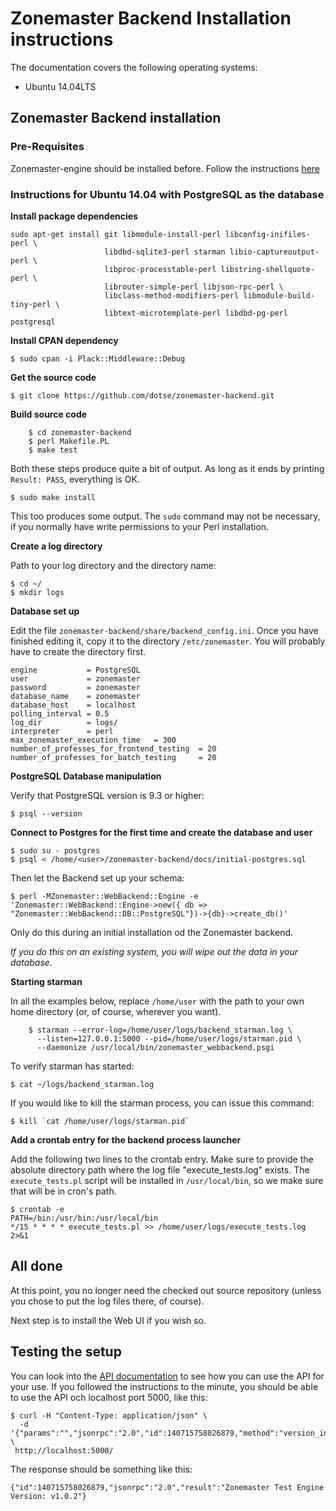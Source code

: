 # Zonemaster Backend Installation instructions

The documentation covers the following operating systems:

 * Ubuntu 14.04LTS

## Zonemaster Backend installation

### Pre-Requisites

Zonemaster-engine should be installed before. Follow the instructions
[here](https://github.com/dotse/zonemaster/blob/master/docs/documentation/installation.md)

### Instructions for Ubuntu 14.04 with PostgreSQL as the database 

**Install package dependencies**

```
sudo apt-get install git libmodule-install-perl libconfig-inifiles-perl \
                     libdbd-sqlite3-perl starman libio-captureoutput-perl \
                     libproc-processtable-perl libstring-shellquote-perl \
                     librouter-simple-perl libjson-rpc-perl \
                     libclass-method-modifiers-perl libmodule-build-tiny-perl \
                     libtext-microtemplate-perl libdbd-pg-perl postgresql
```

**Install CPAN dependency**

    $ sudo cpan -i Plack::Middleware::Debug


**Get the source code**

    $ git clone https://github.com/dotse/zonemaster-backend.git


**Build source code**
```
    $ cd zonemaster-backend
    $ perl Makefile.PL
    $ make test
```

Both these steps produce quite a bit of output. As long as it ends by
printing `Result: PASS`, everything is OK.

    $ sudo make install

This too produces some output. The `sudo` command may not be necessary,
if you normally have write permissions to your Perl installation.

**Create a log directory**

Path to your log directory and the directory name:

    $ cd ~/
    $ mkdir logs

**Database set up**

Edit the file `zonemaster-backend/share/backend_config.ini`. Once you have
finished editing it, copy it to the directory `/etc/zonemaster`. You will
probably have to create the directory first.

```
engine           = PostgreSQL
user             = zonemaster
password         = zonemaster
database_name    = zonemaster
database_host    = localhost
polling_interval = 0.5
log_dir          = logs/
interpreter      = perl
max_zonemaster_execution_time   = 300
number_of_professes_for_frontend_testing  = 20
number_of_professes_for_batch_testing     = 20
```

**PostgreSQL Database manipulation**

Verify that PostgreSQL version is 9.3 or higher:

    $ psql --version

**Connect to Postgres for the first time and create the database and user**

    $ sudo su - postgres
    $ psql < /home/<user>/zonemaster-backend/docs/initial-postgres.sql

Then let the Backend set up your schema:

    $ perl -MZonemaster::WebBackend::Engine -e 'Zonemaster::WebBackend::Engine->new({ db => "Zonemaster::WebBackend::DB::PostgreSQL"})->{db}->create_db()'

Only do this during an initial installation od the Zonemaster backend.

_If you do this on an existing system, you will wipe out the data in your
database_.


**Starting starman**

In all the examples below, replace `/home/user` with the path to your own home
directory (or, of course, wherever you want).

```
    $ starman --error-log=/home/user/logs/backend_starman.log \
      --listen=127.0.0.1:5000 --pid=/home/user/logs/starman.pid \
      --daemonize /usr/local/bin/zonemaster_webbackend.psgi
```

To verify starman has started:

    $ cat ~/logs/backend_starman.log

If you would like to kill the starman process, you can issue this command:

    $ kill `cat /home/user/logs/starman.pid`

**Add a crontab entry for the backend process launcher**

Add the following two lines to the crontab entry. Make sure to provide the
absolute directory path where the log file "execute_tests.log" exists. The
`execute_tests.pl` script will be installed in `/usr/local/bin`, so we make
sure that will be in cron's path.

```
$ crontab -e
PATH=/bin:/usr/bin:/usr/local/bin
*/15 * * * * execute_tests.pl >> /home/user/logs/execute_tests.log 2>&1
```

## All done

At this point, you no longer need the checked out source repository (unless
you chose to put the log files there, of course).

Next step is to install the Web UI if you wish so.


## Testing the setup

You can look into the [API documentation](API.md) to see how you can use the
API for your use. If you followed the instructions to the minute, you should
be able to use the API och localhost port 5000, like this:

    $ curl -H "Content-Type: application/json" \
      -d '{"params":"","jsonrpc":"2.0","id":140715758026879,"method":"version_info"}' \
     http://localhost:5000/

The response should be something like this:

    {"id":140715758026879,"jsonrpc":"2.0","result":"Zonemaster Test Engine Version: v1.0.2"}

